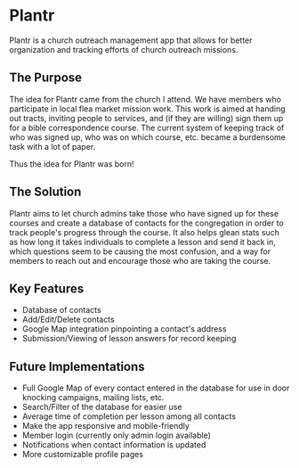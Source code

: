 # Plantr

Plantr is a church outreach management app that allows for better organization and tracking efforts of church outreach missions.

## The Purpose

The idea for Plantr came from the church I attend.  We have members who participate in local flea market mission work.  This work is
aimed at handing out tracts, inviting people to services, and (if they are willing) sign them up for a bible correspondence course.
The current system of keeping track of who was signed up, who was on which course, etc. became a burdensome task with a lot of paper.

Thus the idea for Plantr was born!

## The Solution

Plantr aims to let church admins take those who have signed up for these courses and create a database of contacts for the congregation in order to track
people's progress through the course. It also helps glean stats such as how long it takes individuals to complete a lesson and send it
back in, which questions seem to be causing the most confusion, and a way for members to reach out and encourage those who are taking
the course.

## Key Features
 * Database of contacts
 * Add/Edit/Delete contacts
 * Google Map integration pinpointing a contact's address
 * Submission/Viewing of lesson answers for record keeping
 
## Future Implementations
 * Full Google Map of every contact entered in the database for use in door knocking campaigns, mailing lists, etc.
 * Search/Filter of the database for easier use
 * Average time of completion per lesson among all contacts
 * Make the app responsive and mobile-friendly
 * Member login (currently only admin login available)
 * Notifications when contact information is updated
 * More customizable profile pages
